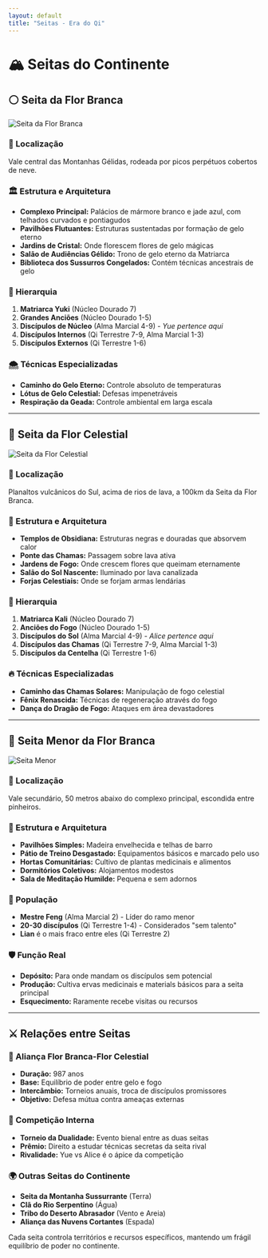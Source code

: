 ```yaml
---
layout: default
title: "Seitas - Era do Qi"
---
```


# 🏔️ Seitas do Continente

## ⚪ Seita da Flor Branca

![Seita da Flor Branca](../imagens/seita-flor-branca.png)

### 📍 Localização
Vale central das Montanhas Gélidas, rodeada por picos perpétuos cobertos de neve.

### 🏛️ Estrutura e Arquitetura
- **Complexo Principal:** Palácios de mármore branco e jade azul, com telhados curvados e pontiagudos
- **Pavilhões Flutuantes:** Estruturas sustentadas por formação de gelo eterno
- **Jardins de Cristal:** Onde florescem flores de gelo mágicas
- **Salão de Audiências Gélido:** Trono de gelo eterno da Matriarca
- **Biblioteca dos Sussurros Congelados:** Contém técnicas ancestrais de gelo

### 👥 Hierarquia
1. **Matriarca Yuki** (Núcleo Dourado 7)
2. **Grandes Anciões** (Núcleo Dourado 1-5)
3. **Discípulos de Núcleo** (Alma Marcial 4-9) - *Yue pertence aqui*
4. **Discípulos Internos** (Qi Terrestre 7-9, Alma Marcial 1-3)
5. **Discípulos Externos** (Qi Terrestre 1-6)

### 🌨️ Técnicas Especializadas
- **Caminho do Gelo Eterno:** Controle absoluto de temperaturas
- **Lótus de Gelo Celestial:** Defesas impenetráveis
- **Respiração da Geada:** Controle ambiental em larga escala

---

## 🔴 Seita da Flor Celestial

![Seita da Flor Celestial](../imagens/seita-flor-celestial.png)

### 📍 Localização
Planaltos vulcânicos do Sul, acima de rios de lava, a 100km da Seita da Flor Branca.

### 🌋 Estrutura e Arquitetura
- **Templos de Obsidiana:** Estruturas negras e douradas que absorvem calor
- **Ponte das Chamas:** Passagem sobre lava ativa
- **Jardens de Fogo:** Onde crescem flores que queimam eternamente
- **Salão do Sol Nascente:** Iluminado por lava canalizada
- **Forjas Celestiais:** Onde se forjam armas lendárias

### 👥 Hierarquia
1. **Matriarca Kali** (Núcleo Dourado 7)
2. **Anciões do Fogo** (Núcleo Dourado 1-5)
3. **Discípulos do Sol** (Alma Marcial 4-9) - *Alice pertence aqui*
4. **Discípulos das Chamas** (Qi Terrestre 7-9, Alma Marcial 1-3)
5. **Discípulos da Centelha** (Qi Terrestre 1-6)

### 🔥 Técnicas Especializadas
- **Caminho das Chamas Solares:** Manipulação de fogo celestial
- **Fênix Renascida:** Técnicas de regeneração através do fogo
- **Dança do Dragão de Fogo:** Ataques em área devastadores

---

## 🍃 Seita Menor da Flor Branca

![Seita Menor](../imagens/seita-menor.png)

### 📍 Localização
Vale secundário, 50 metros abaixo do complexo principal, escondida entre pinheiros.

### 🏡 Estrutura e Arquitetura
- **Pavilhões Simples:** Madeira envelhecida e telhas de barro
- **Pátio de Treino Desgastado:** Equipamentos básicos e marcado pelo uso
- **Hortas Comunitárias:** Cultivo de plantas medicinais e alimentos
- **Dormitórios Coletivos:** Alojamentos modestos
- **Sala de Meditação Humilde:** Pequena e sem adornos

### 👥 População
- **Mestre Feng** (Alma Marcial 2) - Líder do ramo menor
- **20-30 discípulos** (Qi Terrestre 1-4) - Considerados "sem talento"
- **Lian** é o mais fraco entre eles (Qi Terrestre 2)

### 🛡️ Função Real
- **Depósito:** Para onde mandam os discípulos sem potencial
- **Produção:** Cultiva ervas medicinais e materials básicos para a seita principal
- **Esquecimento:** Raramente recebe visitas ou recursos

---

## ⚔️ Relações entre Seitas

### 🤝 Aliança Flor Branca-Flor Celestial
- **Duração:** 987 anos
- **Base:** Equilíbrio de poder entre gelo e fogo
- **Intercâmbio:** Torneios anuais, troca de discípulos promissores
- **Objetivo:** Defesa mútua contra ameaças externas

### 🥋 Competição Interna
- **Torneio da Dualidade:** Evento bienal entre as duas seitas
- **Prêmio:** Direito a estudar técnicas secretas da seita rival
- **Rivalidade:** Yue vs Alice é o ápice da competição

### 🌍 Outras Seitas do Continente
- **Seita da Montanha Sussurrante** (Terra)
- **Clã do Rio Serpentino** (Água)
- **Tribo do Deserto Abrasador** (Vento e Areia)
- **Aliança das Nuvens Cortantes** (Espada)

Cada seita controla territórios e recursos específicos, mantendo um frágil equilíbrio de poder no continente.